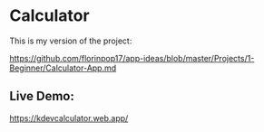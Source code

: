 # Calculator

This is my version of the project:

https://github.com/florinpop17/app-ideas/blob/master/Projects/1-Beginner/Calculator-App.md

## Live Demo:
https://kdevcalculator.web.app/
